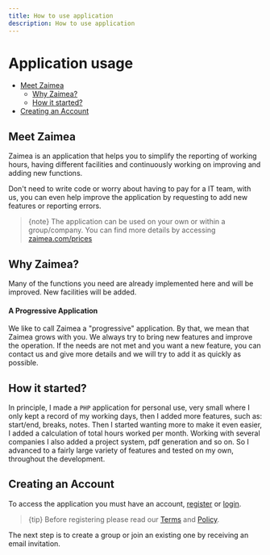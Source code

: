 ```yaml
---
title: How to use application
description: How to use application
---
```


# Application usage
- [Meet Zaimea](#meet-zaimea)
    - [Why Zaimea?](#why-zaimea)
    - [How it started?](#how-it-started)
- [Creating an Account](#createing-an-account)

<a name="meet-zaimea"></a>
## Meet Zaimea

Zaimea is an application that helps you to simplify the reporting of working hours, having different facilities and continuously working on improving and adding new functions.

Don't need to write code or worry about having to pay for a IT team, with us, you can even help improve the application by requesting to add new features or reporting errors.

> {note} The application can be used on your own or within a group/company. You can find more details by accessing [zaimea.com/prices](https://zaimea.com/prices)

<a name="why-zaimea"></a>
## Why Zaimea?

Many of the functions you need are already implemented here and will be improved. New facilities will be added.

#### A Progressive Application
We like to call Zaimea a "progressive" application. 
By that, we mean that Zaimea grows with you. 
We always try to bring new features and improve the operation. 
If the needs are not met and you want a new feature, you can contact us and give more details and we will try to add it as quickly as possible.

<a name="how-it-started"></a>
## How it started?

In principle, I made a `PHP` application for personal use, very small where I only kept a record of my working days, then I added more features, such as: start/end, breaks, notes.
Then I started wanting more to make it even easier, I added a calculation of total hours worked per month. Working with several companies I also added a project system, pdf generation and so on.
So I advanced to a fairly large variety of features and tested on my own, throughout the development.

<a name="createing-an-account"></a>
## Creating an Account

To access the application you must have an account, [register](https://zaimea.com/register) or [login](https://zaimea.com/login).

> {tip} Before registering please read our [Terms](https://zaimea.com/terms-of-service) and [Policy](https://zaimea.com//privacy-policy).

The next step is to create a group or join an existing one by receiving an email invitation.
